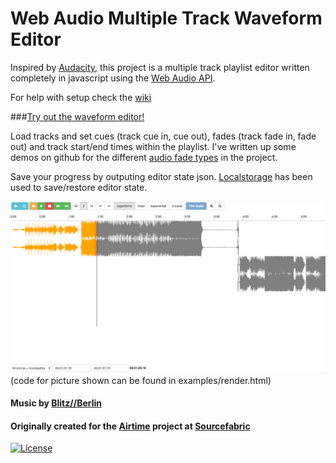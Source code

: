 Web Audio Multiple Track Waveform Editor
=================

Inspired by [Audacity](http://audacity.sourceforge.net/), this project is a multiple track playlist editor written completely in javascript using the [Web Audio API](http://webaudio.github.io/web-audio-api/).

For help with setup check the [wiki](https://github.com/naomiaro/waveform-playlist/wiki)

###[Try out the waveform editor!](http://naomiaro.github.io/waveform-playlist/examples/web-audio-editor.html)

Load tracks and set cues (track cue in, cue out), fades (track fade in, fade out) and track start/end times within the playlist.
I've written up some demos on github for the different [audio fade types](https://github.com/naomiaro/Web-Audio-Fades) in the project.

Save your progress by outputing editor state json.
[Localstorage](http://diveintohtml5.info/storage.html) has been used to save/restore editor state.

![Screenshot](img/multitrack.png?raw=true "multi track full editor view")
(code for picture shown can be found in examples/render.html)

#### Music by [Blitz//Berlin](http://blitz-berlin.com/)

#### Originally created for the [Airtime](https://www.sourcefabric.org/en/airtime/) project at [Sourcefabric](https://www.sourcefabric.org/)

[![License](https://img.shields.io/github/license/mashape/apistatus.svg)](http://doge.mit-license.org)
